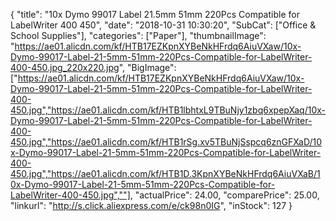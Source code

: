 {
	"title": "10x Dymo 99017 Label 21.5mm 51mm 220Pcs Compatible for LabelWriter 400 450",
	"date": "2018-10-31 10:30:20",
	"SubCat": ["Office & School Supplies"],
	"categories": ["Paper"],
	"thumbnailImage": "https://ae01.alicdn.com/kf/HTB17EZKpnXYBeNkHFrdq6AiuVXaw/10x-Dymo-99017-Label-21-5mm-51mm-220Pcs-Compatible-for-LabelWriter-400-450.jpg_220x220.jpg",
	"BigImage": ["https://ae01.alicdn.com/kf/HTB17EZKpnXYBeNkHFrdq6AiuVXaw/10x-Dymo-99017-Label-21-5mm-51mm-220Pcs-Compatible-for-LabelWriter-400-450.jpg","https://ae01.alicdn.com/kf/HTB1lbhtxL9TBuNjy1zbq6xpepXaq/10x-Dymo-99017-Label-21-5mm-51mm-220Pcs-Compatible-for-LabelWriter-400-450.jpg","https://ae01.alicdn.com/kf/HTB1rSg.xv5TBuNjSspcq6znGFXaD/10x-Dymo-99017-Label-21-5mm-51mm-220Pcs-Compatible-for-LabelWriter-400-450.jpg","https://ae01.alicdn.com/kf/HTB1D.3KpnXYBeNkHFrdq6AiuVXaB/10x-Dymo-99017-Label-21-5mm-51mm-220Pcs-Compatible-for-LabelWriter-400-450.jpg",""],
	"actualPrice": 24.00,
	"comparePrice": 25.00,
	"linkurl": "http://s.click.aliexpress.com/e/ck98n0IG",
	"inStock": 127
}
